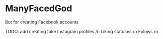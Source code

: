 # ManyFacedGod
Bot for creating Facebook accounts 

TODO: add creating fake Instagram profiles /n
      Liking statuses /n
      Folows /n
